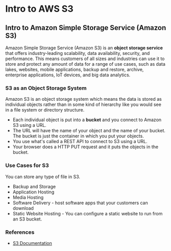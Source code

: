 # Intro to AWS S3
## Intro to Amazon Simple Storage Service (Amazon S3)
Amazon Simple Storage Service (Amazon S3) is an **object storage service** that offers industry-leading scalability, data availability, security, and performance. This means customers of all sizes and industries can use it to store and protect any amount of data for a range of use cases, such as data lakes, websites, mobile applications, backup and restore, archive, enterprise applications, IoT devices, and big data analytics.

### S3 as an Object Storage System
Amazon S3 is an object storage system which means the data is stored as individual objects rather than in some kind of hierarchy like you would see in a file system or directory structure.
- Each individual object is put into a **bucket** and you connect to Amazon S3 using a URL.
- The URL will have the name of your object and the name of your bucket. The bucket is just the container in which you put your objects.
- You use what's called a REST API to connect to S3 using a URL.
- Your browser does a HTTP PUT request and it puts the objects in the bucket.

### Use Cases for S3
You can store any type of file in S3.
- Backup and Storage
- Application Hosting
- Media Hosting
- Software Delivery - host software apps that your customers can download
- Static Website Hosting - You can configure a static website to run from an S3 bucket.

### References
- [S3 Documentation](https://docs.aws.amazon.com/AmazonS3/latest/dev/Welcome.html)